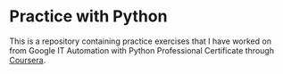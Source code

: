 # Practice with Python

This is a repository containing practice exercises that I have worked on from Google IT Automation with Python 
Professional Certificate through [Coursera](https://www.coursera.org/professional-certificates/google-it-automation).
